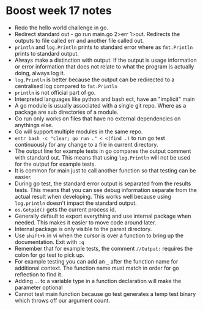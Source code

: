 # Boost week 17 notes
* Redo the hello world challenge in go.
* Redirect standard out - go run main.go 2>err 1>out. Redirects
  the outputs to file called err and another file called out.
* `println` and `log.Println` prints to standard error where as
  `fmt.Println` prints to standard output.
* Always make a distinction with output. If the output is usage
  information or error information that does not relate to what the
  program is actually doing, always log it.
* `log.Println` is better because the output can be redirected to a
  centralised log compared to `fmt.Println`
* `println` is not official part of go.
* Interpreted languages like python and bash ect, have an "implicit" main
* A go module is usually associated with a single git repo. Where as a
  package are sub directories of a module.
* Go run only works on files that have no external dependencies on
  anythings else.
* Go will support multiple modules in the same repo. 
* `entr bash -c "clear; go run ." < <(find .)` to run go test
  continuously for any change to a file in current directory.
* The output line for example tests in go compares the output comment
  with standard out. This means that using `log.Println` will not be
  used for the output for example tests.
* It is common for main just to call another
  function so that testing can be easier.
* During go test, the standard error output is separated from the
  results tests. This means that you can see debug information
  separate from the actual result when developing. This works well
  because using `log.println` doesn't impact the standard output.
* `os.Getpid()` gets the current process id.
* Generally default to export everything and use internal package when
  needed. This makes it easier to move code around later.
* Internal package is only visible to the parent directory.
* Use `shift+k` in vi when the cursor is over a function to bring up
  the documentation. Exit with `:q`
* Remember that for example tests, the comment `//Output:` requires the
  colon for go test to pick up.
* For example testing you can add an `_` after the function name for
  additional context. The function name must match in order for go
  reflection to find it.
* Adding ... to a variable type in a function declaration will make the
  parameter optional
* Cannot test main function because go test generates a temp test binary
  which throws off our argument count.
